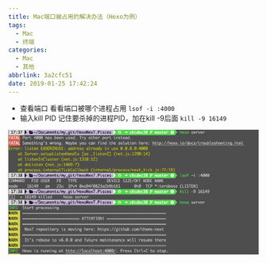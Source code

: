 ```yaml
---
title: Mac端口被占用的解决办法（Hexo为例）
tags:
  - Mac
  - 终端
categories:
  - Mac
  - 其他
abbrlink: 3a2cfc51
date: 2019-01-25 17:42:24
---
```


- 查看端口 看看端口被哪个进程占用 `lsof -i :4000`
- 输入kill PID 记住要杀掉的进程PID，加在kill -9后面 `kill -9 16149`

![](https://raw.githubusercontent.com/zhangmiaocc/blogImageResource/master/img/20190430172528.png)

<!--more-->